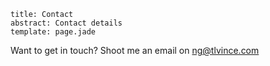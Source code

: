 ```metadata
title: Contact
abstract: Contact details
template: page.jade
```

Want to get in touch? Shoot me an email on <ng@tlvince.com>
